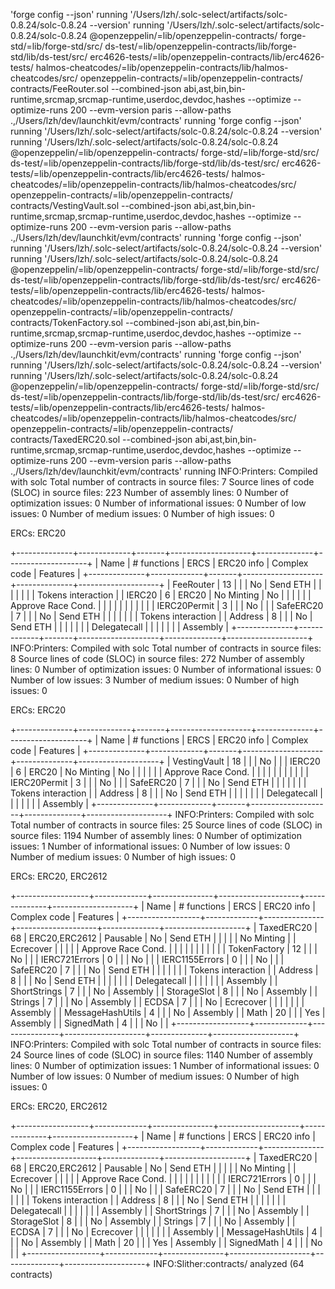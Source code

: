 'forge config --json' running
'/Users/lzh/.solc-select/artifacts/solc-0.8.24/solc-0.8.24 --version' running
'/Users/lzh/.solc-select/artifacts/solc-0.8.24/solc-0.8.24 @openzeppelin/=lib/openzeppelin-contracts/ forge-std/=lib/forge-std/src/ ds-test/=lib/openzeppelin-contracts/lib/forge-std/lib/ds-test/src/ erc4626-tests/=lib/openzeppelin-contracts/lib/erc4626-tests/ halmos-cheatcodes/=lib/openzeppelin-contracts/lib/halmos-cheatcodes/src/ openzeppelin-contracts/=lib/openzeppelin-contracts/ contracts/FeeRouter.sol --combined-json abi,ast,bin,bin-runtime,srcmap,srcmap-runtime,userdoc,devdoc,hashes --optimize --optimize-runs 200 --evm-version paris --allow-paths .,/Users/lzh/dev/launchkit/evm/contracts' running
'forge config --json' running
'/Users/lzh/.solc-select/artifacts/solc-0.8.24/solc-0.8.24 --version' running
'/Users/lzh/.solc-select/artifacts/solc-0.8.24/solc-0.8.24 @openzeppelin/=lib/openzeppelin-contracts/ forge-std/=lib/forge-std/src/ ds-test/=lib/openzeppelin-contracts/lib/forge-std/lib/ds-test/src/ erc4626-tests/=lib/openzeppelin-contracts/lib/erc4626-tests/ halmos-cheatcodes/=lib/openzeppelin-contracts/lib/halmos-cheatcodes/src/ openzeppelin-contracts/=lib/openzeppelin-contracts/ contracts/VestingVault.sol --combined-json abi,ast,bin,bin-runtime,srcmap,srcmap-runtime,userdoc,devdoc,hashes --optimize --optimize-runs 200 --evm-version paris --allow-paths .,/Users/lzh/dev/launchkit/evm/contracts' running
'forge config --json' running
'/Users/lzh/.solc-select/artifacts/solc-0.8.24/solc-0.8.24 --version' running
'/Users/lzh/.solc-select/artifacts/solc-0.8.24/solc-0.8.24 @openzeppelin/=lib/openzeppelin-contracts/ forge-std/=lib/forge-std/src/ ds-test/=lib/openzeppelin-contracts/lib/forge-std/lib/ds-test/src/ erc4626-tests/=lib/openzeppelin-contracts/lib/erc4626-tests/ halmos-cheatcodes/=lib/openzeppelin-contracts/lib/halmos-cheatcodes/src/ openzeppelin-contracts/=lib/openzeppelin-contracts/ contracts/TokenFactory.sol --combined-json abi,ast,bin,bin-runtime,srcmap,srcmap-runtime,userdoc,devdoc,hashes --optimize --optimize-runs 200 --evm-version paris --allow-paths .,/Users/lzh/dev/launchkit/evm/contracts' running
'forge config --json' running
'/Users/lzh/.solc-select/artifacts/solc-0.8.24/solc-0.8.24 --version' running
'/Users/lzh/.solc-select/artifacts/solc-0.8.24/solc-0.8.24 @openzeppelin/=lib/openzeppelin-contracts/ forge-std/=lib/forge-std/src/ ds-test/=lib/openzeppelin-contracts/lib/forge-std/lib/ds-test/src/ erc4626-tests/=lib/openzeppelin-contracts/lib/erc4626-tests/ halmos-cheatcodes/=lib/openzeppelin-contracts/lib/halmos-cheatcodes/src/ openzeppelin-contracts/=lib/openzeppelin-contracts/ contracts/TaxedERC20.sol --combined-json abi,ast,bin,bin-runtime,srcmap,srcmap-runtime,userdoc,devdoc,hashes --optimize --optimize-runs 200 --evm-version paris --allow-paths .,/Users/lzh/dev/launchkit/evm/contracts' running
INFO:Printers:
Compiled with solc
Total number of contracts in source files: 7
Source lines of code (SLOC) in source files: 223
Number of  assembly lines: 0
Number of optimization issues: 0
Number of informational issues: 0
Number of low issues: 0
Number of medium issues: 0
Number of high issues: 0

ERCs: ERC20

+--------------+-------------+-------+--------------------+--------------+--------------------+
| Name         | # functions | ERCS  | ERC20 info         | Complex code | Features           |
+--------------+-------------+-------+--------------------+--------------+--------------------+
| FeeRouter    | 13          |       |                    | No           | Send ETH           |
|              |             |       |                    |              | Tokens interaction |
| IERC20       | 6           | ERC20 | No Minting         | No           |                    |
|              |             |       | Approve Race Cond. |              |                    |
|              |             |       |                    |              |                    |
| IERC20Permit | 3           |       |                    | No           |                    |
| SafeERC20    | 7           |       |                    | No           | Send ETH           |
|              |             |       |                    |              | Tokens interaction |
| Address      | 8           |       |                    | No           | Send ETH           |
|              |             |       |                    |              | Delegatecall       |
|              |             |       |                    |              | Assembly           |
+--------------+-------------+-------+--------------------+--------------+--------------------+
INFO:Printers:
Compiled with solc
Total number of contracts in source files: 8
Source lines of code (SLOC) in source files: 272
Number of  assembly lines: 0
Number of optimization issues: 0
Number of informational issues: 0
Number of low issues: 3
Number of medium issues: 0
Number of high issues: 0

ERCs: ERC20

+--------------+-------------+-------+--------------------+--------------+--------------------+
| Name         | # functions | ERCS  | ERC20 info         | Complex code | Features           |
+--------------+-------------+-------+--------------------+--------------+--------------------+
| VestingVault | 18          |       |                    | No           |                    |
| IERC20       | 6           | ERC20 | No Minting         | No           |                    |
|              |             |       | Approve Race Cond. |              |                    |
|              |             |       |                    |              |                    |
| IERC20Permit | 3           |       |                    | No           |                    |
| SafeERC20    | 7           |       |                    | No           | Send ETH           |
|              |             |       |                    |              | Tokens interaction |
| Address      | 8           |       |                    | No           | Send ETH           |
|              |             |       |                    |              | Delegatecall       |
|              |             |       |                    |              | Assembly           |
+--------------+-------------+-------+--------------------+--------------+--------------------+
INFO:Printers:
Compiled with solc
Total number of contracts in source files: 25
Source lines of code (SLOC) in source files: 1194
Number of  assembly lines: 0
Number of optimization issues: 1
Number of informational issues: 0
Number of low issues: 0
Number of medium issues: 0
Number of high issues: 0

ERCs: ERC20, ERC2612

+------------------+-------------+---------------+--------------------+--------------+--------------------+
| Name             | # functions | ERCS          | ERC20 info         | Complex code | Features           |
+------------------+-------------+---------------+--------------------+--------------+--------------------+
| TaxedERC20       | 68          | ERC20,ERC2612 | Pausable           | No           | Send ETH           |
|                  |             |               | No Minting         |              | Ecrecover          |
|                  |             |               | Approve Race Cond. |              |                    |
|                  |             |               |                    |              |                    |
| TokenFactory     | 12          |               |                    | No           |                    |
| IERC721Errors    | 0           |               |                    | No           |                    |
| IERC1155Errors   | 0           |               |                    | No           |                    |
| SafeERC20        | 7           |               |                    | No           | Send ETH           |
|                  |             |               |                    |              | Tokens interaction |
| Address          | 8           |               |                    | No           | Send ETH           |
|                  |             |               |                    |              | Delegatecall       |
|                  |             |               |                    |              | Assembly           |
| ShortStrings     | 7           |               |                    | No           | Assembly           |
| StorageSlot      | 8           |               |                    | No           | Assembly           |
| Strings          | 7           |               |                    | No           | Assembly           |
| ECDSA            | 7           |               |                    | No           | Ecrecover          |
|                  |             |               |                    |              | Assembly           |
| MessageHashUtils | 4           |               |                    | No           | Assembly           |
| Math             | 20          |               |                    | Yes          | Assembly           |
| SignedMath       | 4           |               |                    | No           |                    |
+------------------+-------------+---------------+--------------------+--------------+--------------------+
INFO:Printers:
Compiled with solc
Total number of contracts in source files: 24
Source lines of code (SLOC) in source files: 1140
Number of  assembly lines: 0
Number of optimization issues: 1
Number of informational issues: 0
Number of low issues: 0
Number of medium issues: 0
Number of high issues: 0

ERCs: ERC20, ERC2612

+------------------+-------------+---------------+--------------------+--------------+--------------------+
| Name             | # functions | ERCS          | ERC20 info         | Complex code | Features           |
+------------------+-------------+---------------+--------------------+--------------+--------------------+
| TaxedERC20       | 68          | ERC20,ERC2612 | Pausable           | No           | Send ETH           |
|                  |             |               | No Minting         |              | Ecrecover          |
|                  |             |               | Approve Race Cond. |              |                    |
|                  |             |               |                    |              |                    |
| IERC721Errors    | 0           |               |                    | No           |                    |
| IERC1155Errors   | 0           |               |                    | No           |                    |
| SafeERC20        | 7           |               |                    | No           | Send ETH           |
|                  |             |               |                    |              | Tokens interaction |
| Address          | 8           |               |                    | No           | Send ETH           |
|                  |             |               |                    |              | Delegatecall       |
|                  |             |               |                    |              | Assembly           |
| ShortStrings     | 7           |               |                    | No           | Assembly           |
| StorageSlot      | 8           |               |                    | No           | Assembly           |
| Strings          | 7           |               |                    | No           | Assembly           |
| ECDSA            | 7           |               |                    | No           | Ecrecover          |
|                  |             |               |                    |              | Assembly           |
| MessageHashUtils | 4           |               |                    | No           | Assembly           |
| Math             | 20          |               |                    | Yes          | Assembly           |
| SignedMath       | 4           |               |                    | No           |                    |
+------------------+-------------+---------------+--------------------+--------------+--------------------+
INFO:Slither:contracts/ analyzed (64 contracts)
